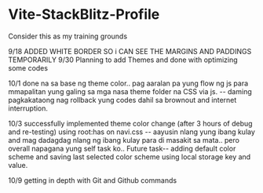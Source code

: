 # Vite-StackBlitz-Profile
Consider this as my training grounds


9/18 ADDED WHITE BORDER SO i CAN SEE THE MARGINS AND PADDINGS TEMPORARILY
9/30 Planning to add Themes and done with optimizing some codes

10/1 done na sa base ng theme color.. pag aaralan pa yung flow ng js para mmapalitan yung  <link rel="stylesheet" id="themesheet" href="CSS/Themes/default.css" /> galing sa mga nasa theme folder na CSS via js.
-- daming pagkakataong nag rollback yung codes dahil sa brownout and internet interruption.

10/3 successfully implemented theme color change (after 3 hours of debug and re-testing) using root:has on navi.css -- aayusin nlang yung ibang kulay and mag dadagdag nlang ng ibang kulay para di masakit sa mata.. pero overall napagana yung self task ko..
Future task-- adding default color scheme and saving last selected color scheme using local storage key and value.

10/9 getting in depth with Git and Github commands
